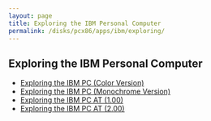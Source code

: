 ```yaml
---
layout: page
title: Exploring the IBM Personal Computer
permalink: /disks/pcx86/apps/ibm/exploring/
---
```


Exploring the IBM Personal Computer
-----------------------------------

* [Exploring the IBM PC (Color Version)](5150/cga/)
* [Exploring the IBM PC (Monochrome Version)](5150/mda/)
* [Exploring the IBM PC AT (1.00)](5170/1.00/)
* [Exploring the IBM PC AT (2.00)](5170/2.00/)
